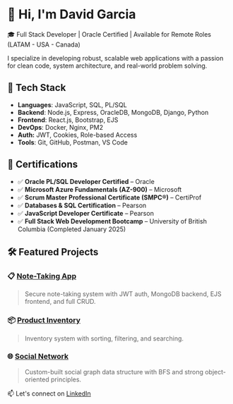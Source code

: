 # 👋 Hi, I'm David Garcia

🎓 Full Stack Developer | Oracle Certified | Available for Remote Roles (LATAM - USA - Canada)

I specialize in developing robust, scalable web applications with a passion for clean code, system architecture, and real-world problem solving.

## 🚀 Tech Stack
- **Languages**: JavaScript, SQL, PL/SQL
- **Backend**: Node.js, Express, OracleDB, MongoDB, Django, Python
- **Frontend**: React.js, Bootstrap, EJS
- **DevOps**: Docker, Nginx, PM2
- **Auth:** JWT, Cookies, Role-based Access
- **Tools**: Git, GitHub, Postman, VS Code

## 📜 Certifications

- ✅ **Oracle PL/SQL Developer Certified** – Oracle
- ✅ **Microsoft Azure Fundamentals (AZ-900)** – Microsoft
- ✅ **Scrum Master Professional Certificate (SMPC®)** – CertiProf
- ✅ **Databases & SQL Certification** – Pearson
- ✅ **JavaScript Developer Certificate** – Pearson
- ✅ **Full Stack Web Development Bootcamp** – University of British Columbia (Completed January 2025)


## 🛠️ Featured Projects

### 📋 [Note-Taking App](https://github.com/davgar2023/note-taking-app)
> Secure note-taking system with JWT auth, MongoDB backend, EJS frontend, and full CRUD.

### 📦 [Product Inventory](https://github.com/davgar2023/product-inventory)
> Inventory system with sorting, filtering, and searching.

### 🌐 [Social Network](https://github.com/davgar2023/social-network)
> Custom-built social graph data structure with BFS and strong object-oriented principles.

📫 Let's connect on [LinkedIn](https://www.linkedin.com/in/david-garcia-melgar-dev)


